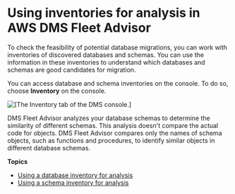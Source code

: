 # Using inventories for analysis in AWS DMS Fleet Advisor<a name="fa-inventory"></a>

To check the feasibility of potential database migrations, you can work with inventories of discovered databases and schemas\. You can use the information in these inventories to understand which databases and schemas are good candidates for migration\.

You can access database and schema inventories on the console\. To do so, choose **Inventory** on the console\.

![\[The Inventory tab of the DMS console.\]](http://docs.aws.amazon.com/dms/latest/userguide/images/datarep-console-nav-22.png)

DMS Fleet Advisor analyzes your database schemas to determine the similarity of different schemas\. This analysis doesn't compare the actual code for objects\. DMS Fleet Advisor compares only the names of schema objects, such as functions and procedures, to identify similar objects in different database schemas\.

**Topics**
+ [Using a database inventory for analysis](fa-inventory-database.md)
+ [Using a schema inventory for analysis](fa-inventory-schema.md)